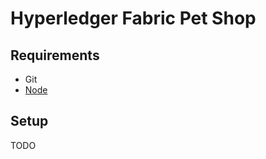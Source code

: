 # Hyperledger Fabric Pet Shop

## Requirements
- Git
- [Node](https://nodejs.org/en/)

## Setup
TODO